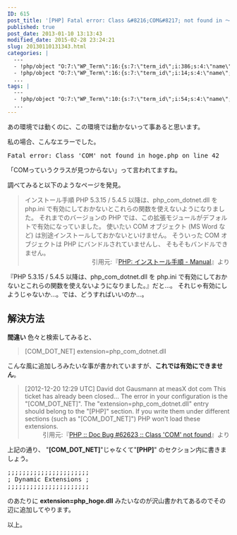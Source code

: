 ```yaml
---
ID: 615
post_title: '[PHP] Fatal error: Class &#8216;COM&#8217; not found in ～ について'
published: true
post_date: 2013-01-10 13:13:43
modified_date: 2015-02-28 23:24:21
slug: 20130110131343.html
categories: |
  ---
  - !php/object "O:7:\"WP_Term\":16:{s:7:\"term_id\";i:386;s:4:\"name\";s:3:\"PHP\";s:4:\"slug\";s:3:\"php\";s:10:\"term_group\";i:0;s:16:\"term_taxonomy_id\";i:404;s:8:\"taxonomy\";s:8:\"category\";s:11:\"description\";s:0:\"\";s:6:\"parent\";i:0;s:5:\"count\";i:23;s:6:\"filter\";s:3:\"raw\";s:6:\"cat_ID\";i:386;s:14:\"category_count\";i:23;s:20:\"category_description\";s:0:\"\";s:8:\"cat_name\";s:3:\"PHP\";s:17:\"category_nicename\";s:3:\"php\";s:15:\"category_parent\";i:0;}"
  - !php/object "O:7:\"WP_Term\":16:{s:7:\"term_id\";i:14;s:4:\"name\";s:15:\"\u30D7\u30ED\u30B0\u30E9\u30E0\";s:4:\"slug\";s:7:\"program\";s:10:\"term_group\";i:0;s:16:\"term_taxonomy_id\";i:14;s:8:\"taxonomy\";s:8:\"category\";s:11:\"description\";s:0:\"\";s:6:\"parent\";i:0;s:5:\"count\";i:121;s:6:\"filter\";s:3:\"raw\";s:6:\"cat_ID\";i:14;s:14:\"category_count\";i:121;s:20:\"category_description\";s:0:\"\";s:8:\"cat_name\";s:15:\"\u30D7\u30ED\u30B0\u30E9\u30E0\";s:17:\"category_nicename\";s:7:\"program\";s:15:\"category_parent\";i:0;}"
  ...
tags: |
  ---
  - !php/object "O:7:\"WP_Term\":10:{s:7:\"term_id\";i:54;s:4:\"name\";s:9:\"\u30A8\u30E9\u30FC\";s:4:\"slug\";s:27:\"%e3%82%a8%e3%83%a9%e3%83%bc\";s:10:\"term_group\";i:0;s:16:\"term_taxonomy_id\";i:55;s:8:\"taxonomy\";s:8:\"post_tag\";s:11:\"description\";s:0:\"\";s:6:\"parent\";i:0;s:5:\"count\";i:5;s:6:\"filter\";s:3:\"raw\";}"
  ...
---
```

あの環境では動くのに、この環境では動かないって事あると思います。
<!--more-->
私の場合、こんなエラーでした。
<pre class="prettyprint linenums">Fatal error: Class 'COM' not found in hoge.php on line 42</pre>
「COMっていうクラスが見つからない」って言われてますね。

調べてみると以下のようなページを発見。
<blockquote>インストール手順
PHP 5.3.15 / 5.4.5 以降は、php_com_dotnet.dll を php.ini で有効にしておかないとこれらの関数を使えないようになりました。 それまでのバージョンの PHP では、この拡張モジュールがデフォルトで有効になっていました。
使いたい COM オブジェクト (MS Word など) は別途インストールしておかないといけません。 そういった COM オブジェクトは PHP にバンドルされていませんし、 そもそもバンドルできません。 <div align="right">引用元:『<a href="http://www.php.net/manual/ja/com.installation.php" target="_blank">PHP: インストール手順 - Manual</a>』より</div></blockquote>
『PHP 5.3.15 / 5.4.5 以降は、php_com_dotnet.dll を php.ini で有効にしておかないとこれらの関数を使えないようになりました。』だと…。
それじゃ有効にしようじゃないか…。では、どうすればいいのか…。

<h2>解決方法</h2>
<b>間違い</b>
色々と検索してみると、
<blockquote><span class="text-error">[COM_DOT_NET]
extension=php_com_dotnet.dll</span></blockquote>
こんな風に追加しろみたいな事が書かれていますが、<b>これでは有効にできません</b>。

<blockquote> [2012-12-20 12:29 UTC] David dot Gausmann at measX dot com
This ticket has already been closed...
The error in your configuration is the "[COM_DOT_NET]".
The "extension=php_com_dotnet.dll" entry should belong to the "[PHP]" section.
If you write them under different sections (such as "[COM_DOT_NET]") PHP won't load these extensions.<div align="right">引用元:『<a href="https://bugs.php.net/bug.php?id=62623" target="_blank">PHP :: Doc Bug #62623 :: Class 'COM' not found</a>』より</div></blockquote>
上記の通り、 "<b>[COM_DOT_NET]</b>"じゃなくて"<b>[PHP]</b>" のセクション内に書きましょう。

<pre style="border:none;background:none;"><span class="text-success">;;;;;;;;;;;;;;;;;;;;;;
; Dynamic Extensions ;
;;;;;;;;;;;;;;;;;;;;;;</span></pre>のあたりに <b>extension=php_hoge.dll</b> みたいなのが沢山書かれてあるのでその辺に追加してやります。

以上。